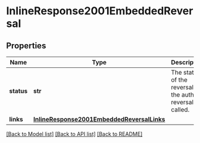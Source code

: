 # InlineResponse2001EmbeddedReversal

## Properties
Name | Type | Description | Notes
------------ | ------------- | ------------- | -------------
**status** | **str** | The status of the reversal if the auth reversal is called.  | [optional] 
**links** | [**InlineResponse2001EmbeddedReversalLinks**](InlineResponse2001EmbeddedReversalLinks.md) |  | [optional] 

[[Back to Model list]](../README.md#documentation-for-models) [[Back to API list]](../README.md#documentation-for-api-endpoints) [[Back to README]](../README.md)


